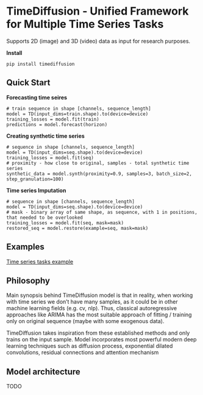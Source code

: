 # TimeDiffusion - Unified Framework for Multiple Time Series Tasks

Supports 2D (image) and 3D (video) data as input for research purposes.

**Install**

```
pip install timediffusion
```


## Quick Start

**Forecasting time seires**

```
# train sequence in shape [channels, sequence_length]
model = TD(input_dims=train.shape).to(device=device)
training_losses = model.fit(train)
predictions = model.forecast(horizon)
```

**Creating synthetic time series**

```
# sequence in shape [channels, sequence_length]
model = TD(input_dims=seq.shape).to(device=device)
training_losses = model.fit(seq)
# proximity - how close to original, samples - total synthetic time series
synthetic_data = model.synth(proximity=0.9, samples=3, batch_size=2, step_granulation=100)
```

**Time series Imputation**

```
# sequence in shape [channels, sequence_length]
model = TD(input_dims=seq.shape).to(device=device)
# mask - binary array of same shape, as sequence, with 1 in positions, that needed to be overlooked
training_losses = model.fit(seq, mask=mask)
restored_seq = model.restore(example=seq, mask=mask)
```

## Examples

[Time series tasks example](./examples/example_1d_data.ipynb)

## Philosophy

Main synopsis behind TimeDiffusion model is that in reality, when working with time series we don’t have many samples, as it could be in other machine learning fields (e.g. cv, nlp). Thus, classical autoregressive approaches like ARIMA has the most suitable approach of fitting / training only on original sequence (maybe with some exogenous data).

TimeDiffusion takes inspiration from these established methods and only trains on the input sample. Model incorporates most powerful modern deep learning techniques such as diffusion process, exponential dilated convolutions, residual connections and attention mechanism

## Model architecture

TODO
